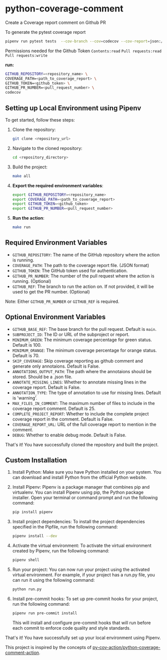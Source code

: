 # python-coverage-comment

Create a Coverage report comment on Github PR

To generate the pytest coverage report

```bash
pipenv run pytest tests  --cov-branch --cov=codecov --cov-report=json:/tmp/report.json
```

Permissions needed for the Github Token
`Contents:read`
`Pull requests:read`
`Pull requests:write`

**run:**

```bash
GITHUB_REPOSITORY=<repository_name> \
COVERAGE_PATH=<path_to_coverage_report> \
GITHUB_TOKEN=<github_token> \
GITHUB_PR_NUMBER=<pull_request_number> \
codecov
```

## Setting up Local Environment using Pipenv

To get started, follow these steps:

1. Clone the repository:

    ```bash
    git clone <repository_url>
    ```

2. Navigate to the cloned repository:

    ```bash
    cd <repository_directory>
    ```

3. Build the project:

    ```bash
    make all
    ```

4. **Export the required environment variables**:

    ```bash
    export GITHUB_REPOSITORY=<repository_name>
    export COVERAGE_PATH=<path_to_coverage_report>
    export GITHUB_TOKEN=<github_token>
    export GITHUB_PR_NUMBER=<pull_request_number>
    ```

5. **Run the action**:

    ```bash
    make run
    ```

## Required Environment Variables

- `GITHUB_REPOSITORY`: The name of the GitHub repository where the action is running.
- `COVERAGE_PATH`: The path to the coverage report file. (JSON format)
- `GITHUB_TOKEN`: The GitHub token used for authentication.
- `GITHUB_PR_NUMBER`: The number of the pull request where the action is running. (Optional)
- `GITHUB_REF`: The branch to run the action on. If not provided, it will be used to get the PR number. (Optional)

Note: Either `GITHUB_PR_NUMBER` or `GITHUB_REF` is required.

## Optional Environment Variables

- `GITHUB_BASE_REF`: The base branch for the pull request. Default is `main`.
- `SUBPROJECT_ID`: The ID or URL of the subproject or report.
- `MINIMUM_GREEN`: The minimum coverage percentage for green status. Default is 100.
- `MINIMUM_ORANGE`: The minimum coverage percentage for orange status. Default is 70.
- `SKIP_COVERAGE`: Skip coverage reporting as github comment and generate only annotaions. Default is False.
- `ANNOTATIONS_OUTPUT_PATH`: The path where the annotaions should be stored. Should be a .json file.
- `ANNOTATE_MISSING_LINES`: Whether to annotate missing lines in the coverage report. Default is False.
- `ANNOTATION_TYPE`: The type of annotation to use for missing lines. Default is 'warning'.
- `MAX_FILES_IN_COMMENT`: The maximum number of files to include in the coverage report comment. Default is 25.
- `COMPLETE_PROJECT_REPORT`: Whether to include the complete project coverage report in the comment. Default is False.
- `COVERAGE_REPORT_URL`: URL of the full coverage report to mention in the comment.
- `DEBUG`: Whether to enable debug mode. Default is False.

That's it! You have successfully cloned the repository and built the project.

## Custom Installation

1. Install Python: Make sure you have Python installed on your system.
You can download and install Python from the official Python website.

2. Install Pipenv: Pipenv is a package manager that combines pip and virtualenv.
You can install Pipenv using pip, the Python package installer.
Open your terminal or command prompt and run the following command:

    ```bash
    pip install pipenv
    ```

3. Install project dependencies:
To install the project dependencies specified in the Pipfile, run the following command:

    ```bash
    pipenv install --dev
    ```

4. Activate the virtual environment:
To activate the virtual environment created by Pipenv, run the following command:

    ```bash
    pipenv shell
    ```

5. Run your project:
You can now run your project using the activated virtual environment.
For example, if your project has a run.py file, you can run it using the following command:

    ```bash
    python run.py
    ```

6. Install pre-commit hooks: To set up pre-commit hooks for your project, run the following command:

    ```bash
    pipenv run pre-commit install
    ```

    This will install and configure pre-commit hooks that will run before each commit to enforce code quality and style standards.

That's it! You have successfully set up your local environment using Pipenv.

This project is inspired by the concepts of [py-cov-action/python-coverage-comment-action](https://github.com/py-cov-action/python-coverage-comment-action.git).
